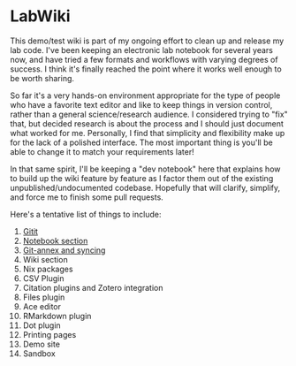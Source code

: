 # LabWiki

This demo/test wiki is part of my ongoing effort to clean up and release my lab
code. I've been keeping an electronic lab notebook for several years now, and
have tried a few formats and workflows with varying degrees of success. I think
it's finally reached the point where it works well enough to be worth sharing.

So far it's a very hands-on environment appropriate for the type of people who
have a favorite text editor and like to keep things in version control, rather
than a general science/research audience. I considered trying to "fix" that,
but decided research is about the process and I should just document what
worked for me. Personally, I find that simplicity and flexibility make up for
the lack of a polished interface. The most important thing is you'll be able to
change it to match your requirements later!

In that same spirit, I'll be keeping a "dev notebook" here that explains how to
build up the wiki feature by feature as I factor them out of the existing
unpublished/undocumented codebase. Hopefully that will clarify, simplify, and
force me to finish some pull requests.

Here's a tentative list of things to include:

01. [Gitit](notebook/2017-03-05_gitit/readme.md)
02. [Notebook section](notebook/2017-03-05_notebook/readme.md)
03. [Git-annex and syncing](notebook/2017-03-08_git-annex/readme.md)
04. Wiki section
05. Nix packages
06. CSV Plugin
07. Citation plugins and Zotero integration
08. Files plugin
19. Ace editor
10. RMarkdown plugin
11. Dot plugin
12. Printing pages
13. Demo site
14. Sandbox
